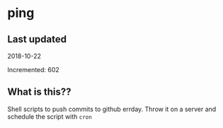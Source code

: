 # ping

## Last updated
2018-10-22

Incremented: 602

## What is this??
Shell scripts to push commits to github errday. Throw it on a server and schedule the script with `cron`
